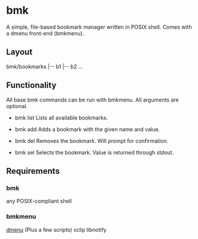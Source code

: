 # bmk

  A simple, file-based bookmark manager written in POSIX shell.
Comes with a dmenu front-end (bmkmenu).

## Layout

bmk/bookmarks
|-- b1
|-- b2
...

## Functionality

  All base bmk commands can be run with bmkmenu.
  All arguments are optional.

* bmk list
  Lists all available bookmarks.

* bmk add <name> <value>
  Adds a bookmark with the given name and value.

* bmk del <name>
  Removes the bookmark. Will prompt for confirmation.

* bmk sel <name>
  Selects the bookmark. Value is returned through stdout.

## Requirements

### bmk
any POSIX-compliant shell

### bmkmenu
[dmenu](\https://tools.suckless.org/dmenu) (Plus a few scripts)
xclip
libnotify
